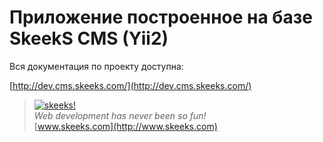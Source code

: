 Приложение построенное на базе SkeekS CMS (Yii2)
===================================

Вся документация по проекту доступна:

[http://dev.cms.skeeks.com/](http://dev.cms.skeeks.com/)


> [![skeeks!](https://gravatar.com/userimage/74431132/13d04d83218593564422770b616e5622.jpg)](http://www.skeeks.com)  
<i>Web development has never been so fun!</i>  
[www.skeeks.com](http://www.skeeks.com)
